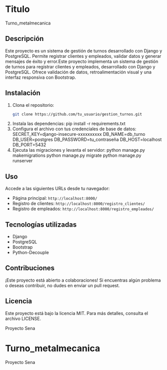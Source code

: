 # Titulo
Turno_metalmecanica

## Descripción
Este proyecto es un sistema de gestión de turnos desarrollado con Django y PostgreSQL. Permite registrar clientes y empleados, validar datos y generar mensajes de éxito y error.Este proyecto implementa un sistema de gestión de turnos para registrar clientes y empleados, desarrollado con Django y PostgreSQL. Ofrece validación de datos, retroalimentación visual y una interfaz responsiva con Bootstrap.

## Instalación
1. Clona el repositorio:
   ```bash
   git clone https://github.com/tu_usuario/gestion_turnos.git
2. Instala las dependencias:
   pip install -r requirements.txt
3. Configura el archivo  con tus credenciales de base de datos:
SECRET_KEY=django-insecure-xxxxxxxxxx
DB_NAME=db_turno
DB_USER=postgres
DB_PASSWORD=tu_contraseña
DB_HOST=localhost
DB_PORT=5432
4. Ejecuta las migraciones y levanta el servidor:
python manage.py makemigrations
python manage.py migrate
python manage.py runserver

## Uso
Accede a las siguientes URLs desde tu navegador:
- Página principal: `http://localhost:8000/`
- Registro de clientes: `http://localhost:8000/registro_clientes/`
- Registro de empleados: `http://localhost:8000/registro_empleados/`

## Tecnologías utilizadas
- Django
- PostgreSQL
- Bootstrap
- Python-Decouple

## Contribuciones
¡Este proyecto está abierto a colaboraciones! Si encuentras algún problema o deseas contribuir, no dudes en enviar un pull request.

## Licencia
Este proyecto está bajo la licencia MIT. Para más detalles, consulta el archivo LICENSE.

Proyecto Sena
# Turno_metalmecanica
Proyecto Sena
